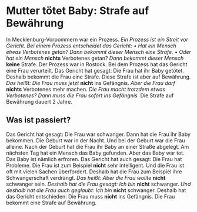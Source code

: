 # Mutter tötet Baby: Strafe auf Bewährung

In Mecklenburg-Vorpommern war ein Prozess.  *Ein Prozess ist ein Streit vor Gericht.*   *Bei einem Prozess entscheidet das Gericht:*   *• Hat ein Mensch etwas Verbotenes getan?*   *Dann bekommt dieser Mensch eine Strafe.*   *• Oder hat ein Mensch*  **nichts** Verbotenes getan?  *Dann bekommt dieser Mensch*  **keine** Strafe. Der Prozess war in Rostock. Bei dem Prozess hat das Gericht eine Frau verurteilt. Das Gericht hat gesagt: Die Frau hat ihr Baby getötet. Deshalb bekommt die Frau eine Strafe. Diese Strafe ist aber auf Bewährung. *Das heißt:*   *Die Frau muss jetzt*  **nicht** ins Gefängnis.  *Aber die Frau darf*  **nichts** Verbotenes mehr machen.  *Die Frau macht trotzdem etwas Verbotenes?*   *Dann muss die Frau sofort ins Gefängnis.*  Die Strafe auf Bewährung dauert 2 Jahre. 

## Was ist passiert?
Das Gericht hat gesagt: Die Frau war schwanger. Dann hat die Frau ihr Baby bekommen. Die Geburt war in der Nacht. Und bei der Geburt war die Frau alleine. Nach der Geburt hat die Frau ihr Baby an einer Straße abgelegt. Am nächsten Tag hat ein Mensch das Baby gefunden. Aber das Baby war tot. Das Baby ist nämlich erfroren. Das Gericht hat auch gesagt: Die Frau hat Probleme. Die Frau ist zum Beispiel **nicht** sehr intelligent. Und die Frau ist oft mit vielen Sachen überfordert. Deshalb hat die Frau zum Beispiel ihre Schwangerschaft verdrängt. *Das heißt:*   *Aber die Frau wollte*  **nicht** schwanger sein.  *Deshalb hat die Frau gesagt:*   *Ich bin*  **nicht** schwanger.  *Und deshalb hat die Frau auch geglaubt:*   *Ich bin*  **nicht** schwanger. Deshalb hat das Gericht entschieden: Die Frau muss **nicht** ins Gefängnis. Die Frau bekommt eine Strafe auf Bewährung. 
